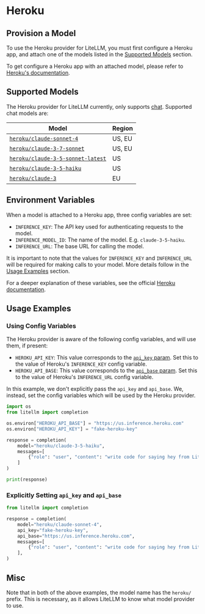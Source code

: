# Heroku

## Provision a Model

To use the Heroku provider for LiteLLM, you must first configure a Heroku app, and attach one of the models listed in the [Supported Models](#supported-models) section.

To get configure a Heroku app with an attached model, please refer to [Heroku's documentation](https://devcenter.heroku.com/articles/heroku-inference).

## Supported Models

The Heroku provider for LiteLLM currently, only supports [chat](https://devcenter.heroku.com/articles/heroku-inference-api-v1-chat-completions). Supported chat models are:

| Model                             | Region  |
|-----------------------------------|---------|
| [`heroku/claude-sonnet-4`](https://devcenter.heroku.com/articles/heroku-inference-api-model-claude-4-sonnet)          | US, EU  |
| [`heroku/claude-3-7-sonnet`](https://devcenter.heroku.com/articles/heroku-inference-api-model-claude-3-7-sonnet)        | US, EU  |
| [`heroku/claude-3-5-sonnet-latest`](https://devcenter.heroku.com/articles/heroku-inference-api-model-claude-3-5-sonnet-latest) | US      |
| [`heroku/claude-3-5-haiku`](https://devcenter.heroku.com/articles/heroku-inference-api-model-claude-3-5-haiku)         | US      |
| [`heroku/claude-3`](https://devcenter.heroku.com/articles/heroku-inference-api-model-claude-3-haiku)                 | EU      |

## Environment Variables

When a model is attached to a Heroku app, three config variables are set:

- `INFERENCE_KEY`: The API key used for authenticating requests to the model.
- `INFERENCE_MODEL_ID`: The name of the model. E.g. `claude-3-5-haiku`.
- `INFERENCE_URL`: The base URL for calling the model.

It is important to note that the values for `INFERENCE_KEY` and `INFERENCE_URL` will be required for making calls to your model. More details follow in the [Usage Examples](#usage-examples) section.

For a deeper explanation of these variables, see the official [Heroku documentation](https://devcenter.heroku.com/articles/heroku-inference#model-resource-config-vars).

## Usage Examples
### Using Config Variables

The Heroku provider is aware of the following config variables, and will use them, if present:

- `HEROKU_API_KEY`: This value corresponds to the [`api_key` param](https://docs.litellm.ai/docs/set_keys#litellmapi_key). Set this to the value of Heroku's `INFERENCE_KEY` config variable.
- `HEROKU_API_BASE`: This value corresponds to the [`api_base` param](https://docs.litellm.ai/docs/set_keys#litellmapi_base). Set this to the value of Heroku's `INFERENCE_URL` config variable.

In this example, we don't explicitly pass the `api_key` and `api_base`. We, instead, set the config variables which will be used by the Heroku provider.

```python
import os
from litellm import completion

os.environ["HEROKU_API_BASE"] = "https://us.inference.heroku.com"
os.environ["HEROKU_API_KEY"] = "fake-heroku-key"

response = completion(
    model="heroku/claude-3-5-haiku",
    messages=[
        {"role": "user", "content": "write code for saying hey from LiteLLM"}
    ]
)

print(response)
```

### Explicitly Setting `api_key` and `api_base`

```python
from litellm import completion

response = completion(
    model="heroku/claude-sonnet-4",
    api_key="fake-heroku-key",
    api_base="https://us.inference.heroku.com",
    messages=[
        {"role": "user", "content": "write code for saying hey from LiteLLM"}
    ],
)
```

## Misc

Note that in both of the above examples, the model name has the `heroku/` prefix. This is necessary, as it allows LiteLLM to know what model provider to use.